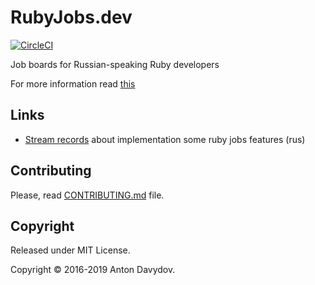 # RubyJobs.dev
[![CircleCI](https://circleci.com/gh/davydovanton/rubyjobs.dev/tree/master.svg?style=svg)](https://circleci.com/gh/davydovanton/rubyjobs.dev/tree/master)

Job boards for Russian-speaking Ruby developers 

For more information read [this](https://rubyjobs.dev/about)

## Links

* [Stream records](https://www.youtube.com/playlist?list=PL6n1fvXhQN4kOm_HhBDJrynj6_dcl7VJP) about implementation some ruby jobs features (rus)

## Contributing

Please, read [CONTRIBUTING.md](https://github.com/davydovanton/rubyjobs.dev/blob/master/CONTRIBUTING.md) file.

## Copyright

Released under MIT License.

Copyright © 2016-2019 Anton Davydov.
